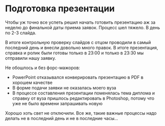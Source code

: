 # Подготовка презентации

Чтобы уж точно все успеть решил начать готовить презентацию аж за неделю до финальной даты приема заявок.
Процесс шел тяжело.
В день по 2-3 слайда.

В итоге контрольную проверку слайдов с отцом проводили в самый последний день и внесли довольно много правок. В итоге презентация, справка и ролик были готовы только в 23:00 и только в 23:30 мы отправили нашу заявку.

Не обошлось и без форс-мажоров:

* PowerPoint отказывался конверировать презентацию в PDF в хорошем качестве
* В форме подачи заявки не оказалась моего вуза
* В процессе составления презентации поменялась тема диплома и справку от вуза пришлось редактировать в Photoshop, потому что уже не было времени запрашивать новую

Хорошо хоть свет не отключили. Все же, такие важные процессы надо делать не в последний день и не в последние часы...